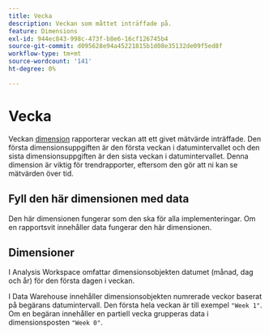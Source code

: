 ```yaml
---
title: Vecka
description: Veckan som måttet inträffade på.
feature: Dimensions
exl-id: 944ec843-998c-473f-b8e6-16cf126745b4
source-git-commit: d095628e94a45221815b1d08e35132de09f5ed8f
workflow-type: tm+mt
source-wordcount: '141'
ht-degree: 0%

---
```


# Vecka

Veckan [dimension](overview.md) rapporterar veckan att ett givet mätvärde inträffade. Den första dimensionsuppgiften är den första veckan i datumintervallet och den sista dimensionsuppgiften är den sista veckan i datumintervallet. Denna dimension är viktig för trendrapporter, eftersom den gör att ni kan se mätvärden över tid.

## Fyll den här dimensionen med data

Den här dimensionen fungerar som den ska för alla implementeringar. Om en rapportsvit innehåller data fungerar den här dimensionen.

## Dimensioner

I Analysis Workspace omfattar dimensionsobjekten datumet (månad, dag och år) för den första dagen i veckan.

I Data Warehouse innehåller dimensionsobjekten numrerade veckor baserat på begärans datumintervall. Den första hela veckan är till exempel `"Week 1"`. Om en begäran innehåller en partiell vecka grupperas data i dimensionsposten `"Week 0"`.

